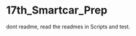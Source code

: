 <!--
 * @Author: FYB
 * @Description: GitHub: https://github.com/magil0
-->
# 17th_Smartcar_Prep

dont readme, read the readmes in Scripts and test.
